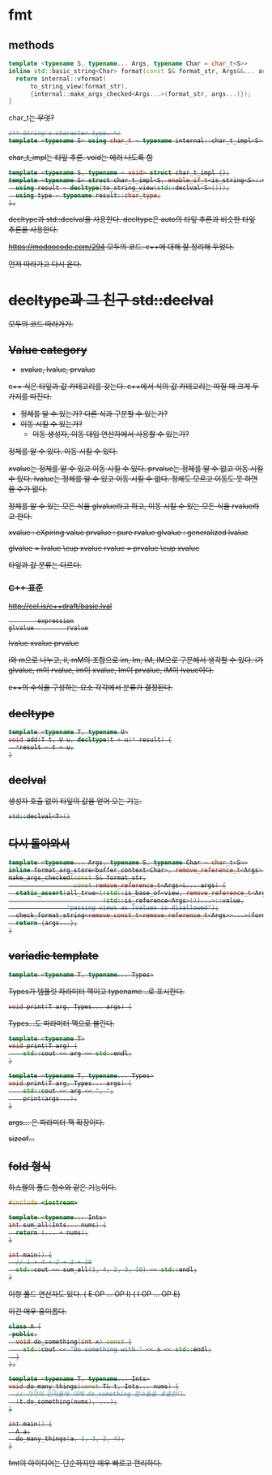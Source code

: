 # fmt 

## methods

```c++
template <typename S, typename... Args, typename Char = char_t<S>>
inline std::basic_string<Char> format(const S& format_str, Args&&... args) {
  return internal::vformat(
      to_string_view(format_str),
      {internal::make_args_checked<Args...>(format_str, args...)});
}
```

char_t<S>는 무엇?

```c++
/** String's character type. */
template <typename S> using char_t = typename internal::char_t_impl<S>::type;
```

char_t_impl<S>는 타잎 추론. void는 에러 나도록 함
```c++
template <typename S, typename = void> struct char_t_impl {};
template <typename S> struct char_t_impl<S, enable_if_t<is_string<S>::value>> {
  using result = decltype(to_string_view(std::declval<S>()));
  using type = typename result::char_type;
};
```

decltype과 std::declval을 사용한다. 
decltype은 auto의 타잎 추론과 비슷한 타잎 추론을 사용한다. 

https://modoocode.com/294
모두의 코드. c++에 대해 잘 정리해 두었다. 

먼저 따라가고 다시 온다. 


# decltype과 그 친구 std::declval

모두의 코드 따라가기.

## Value category

- xvalue, lvalue, prvalue

c++ 식은 타잎과 값 카테고리를 갖는다. 
c++에서 식의 값 카테고리는 따질 때 크게 두 가지를 따진다. 
- 정체를 알 수 있는가? 다른 식과 구분할 수 있는가?
- 이동 시킬 수 있는가? 
  - 이동 생성자, 이동 대입 연산자에서 사용할 수 있는가?


정체를 알 수 있다. 
이동 시킬 수 있다.

xvalue는 정체를 알 수 있고 이동 시킬 수 있다. 
prvalue는 정체를 알 수 없고 이동 시킬 수 있다. 
lvalue는 정체를 알 수 있고 이동 시킬 수 없다. 
정체도 모르고 이동도 못 하면 쓸 수가 없다. 

정체를 알 수 있는 모든 식을 glvalue라고 하고, 
이동 시킬 수 있는 모든 식을 rvalue라고 한다. 


xvalue : eXpiring value
prvalue : pure rvalue 
glvalue : generalized lvalue 


glvalue = lvalue \cup xvalue 
rvalue = prvalue \cup xvalue 

타잎과 값 분류는 다르다. 

### C++ 표준

http://eel.is/c++draft/basic.lval


            expression
    glvalue         rvalue

lvalue      xvalue      prvalue


i와 m으로 나누고, iI, mM의 조합으로 im, Im, iM, IM으로 구분해서 
생각할 수 있다. i가 glvalue, m이 rvalue, im이 xvalue, Im이 prvalue, 
iM이 lvaue이다. 

c++의 수식을 구성하는 요소 각각에서 분류가 결정된다. 

## decltype

```c++
template <typename T, typename U>
void add(T t, U u, decltype(t + u)* result) {
  *result = t + u;
}
```

## declval

생성자 호출 없이 타잎의 값을 얻어 오는 기능. 

```c++
std::declval<T>()
```

## 다시 돌아와서

```c++
template <typename... Args, typename S, typename Char = char_t<S>>
inline format_arg_store<buffer_context<Char>, remove_reference_t<Args>...>
make_args_checked(const S& format_str,
                  const remove_reference_t<Args>&... args) {
  static_assert(all_true<(!std::is_base_of<view, remove_reference_t<Args>>() ||
                          !std::is_reference<Args>())...>::value,
                "passing views as lvalues is disallowed");
  check_format_string<remove_const_t<remove_reference_t<Args>>...>(format_str);
  return {args...};
}

```

## variadic template 

```c++
template <typename T, typename... Types>
```
Types가 템플릿 파라미터 팩이고 typename...로 표시한다.

```c++
void print(T arg, Types... args) {
```
Types...도 파라미터 팩으로 불린다.

```c++
template <typename T>
void print(T arg) {
	std::cout << arg << std::endl;
}

template <typename T, typename... Types>
void print(T arg, Types... args) {
	std::cout << arg << ", ";
	print(args...);
}
```

args... 은 파라미터 팩 확장이다.


sizeof...

## fold 형식 

하스켈의 폴드 함수와 같은 기능이다.

```c++
#include <iostream>

template <typename... Ints>
int sum_all(Ints... nums) {
  return (... + nums);
}

int main() {
  // 1 + 4 + 2 + 3 + 10
  std::cout << sum_all(1, 4, 2, 3, 10) << std::endl;
}
```

이항 폴드 연산자도 있다. 
( E OP ... OP I)
( I OP ... OP E)

이건 매우 흥미롭다. 

```c++
class A {
 public:
  void do_something(int x) const {
    std::cout << "Do something with " << x << std::endl;
  }
};

template <typename T, typename... Ints>
void do_many_things(const T& t, Ints... nums) {
  // 각각의 인자들에 대해 do_something 함수들을 호출한다.
  (t.do_something(nums), ...);
}

int main() {
  A a;
  do_many_things(a, 1, 3, 2, 4);
}
```

fmt의 아이디어는 단순하지만 매우 빠르고 편리하다. 


